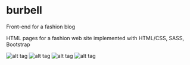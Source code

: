 # burbell
Front-end for a fashion blog

HTML pages for a fashion web site implemented with HTML/CSS, SASS, Bootstrap

![alt tag](http://s9.postimg.org/6ebg6d75r/Screenshot_2.png)
![alt tag](http://s9.postimg.org/g2ow9i1z3/Screenshot_3.png)
![alt tag](http://s21.postimg.org/yraah6t07/Screenshot_4.png)
![alt tag](http://s15.postimg.org/9m8wicajf/Screenshot_1.png)
